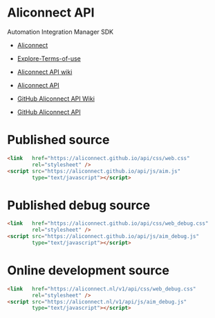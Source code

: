 # Aliconnect API

Automation Integration Manager SDK

- [Aliconnect](https://aliconnect.nl)
- [Explore-Terms-of-use](https://aliconnect.nl/api/wiki/Explore-Terms-of-use)

- [Aliconnect API wiki](https://aliconnect.nl/sdk/api/wiki/)
- [Aliconnect API](https://aliconnect.nl/sdk/api)
- [GitHub Aliconnect API Wiki](https://github.com/aliconnect/api/wiki?type=wikis)
- [GitHub Aliconnect API](https://github.com/aliconnect/api)


# Published source

```html
<link   href="https://aliconnect.github.io/api/css/web.css"
        rel="stylesheet" />
<script src="https://aliconnect.github.io/api/js/aim.js"
        type="text/javascript"></script>
```

# Published debug source
```html
<link   href="https://aliconnect.github.io/api/css/web_debug.css"
        rel="stylesheet" />
<script src="https://aliconnect.github.io/api/js/aim_debug.js"
        type="text/javascript"></script>
```

# Online development source
```html
<link   href="https://aliconnect.nl/v1/api/css/web_debug.css"
        rel="stylesheet" />
<script src="https://aliconnect.nl/v1/api/js/aim_debug.js"
        type="text/javascript"></script>
```
